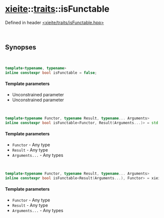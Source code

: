 # [xieite](../xieite.md)\:\:[traits](../traits.md)\:\:isFunctable
Defined in header [<xieite/traits/isFunctable.hpp>](../../include/xieite/traits/isFunctable.hpp)

&nbsp;

## Synopses

&nbsp;

```cpp
template<typename, typename>
inline constexpr bool isFunctable = false;
```
#### Template parameters
- Unconstrained parameter
- Unconstrained parameter

&nbsp;

```cpp
template<typename Functor, typename Result, typename... Arguments>
inline constexpr bool isFunctable<Functor, Result(Arguments...)> = std::same_as<Result, decltype(std::declval<Functor>()(std::declval<Arguments>()...))>;
```
#### Template parameters
- `Functor` - Any type
- `Result` - Any type
- `Arguments...` - Any types

&nbsp;

```cpp
template<typename Functor, typename Result, typename... Arguments>
inline constexpr bool isFunctable<Result(Arguments...), Functor> = xieite::traits::isFunctable<Functor, Result(Arguments...)>;
```
#### Template parameters
- `Functor` - Any type
- `Result` - Any type
- `Arguments...` - Any types
